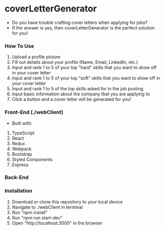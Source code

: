 # coverLetterGenerator
- Do you have trouble crafting cover letters when applying for jobs?
- If the answer is yes, then coverLetterGenerator is the perfect solution for you!

### How To Use
1. Upload a profile picture
2. Fill out details about your profile (Name, Email, LinkedIn, etc.)
3. Input and rank 1 to 5 of your top "hard" skills that you want to show off in your cover letter
4. Input and rank 1 to 5 of your top "soft" skills that you want to show off in your cover letter
5. Input and rank 1 to 5 of the top skills asked for in the job posting
6. Input basic information about the company that you are applying to
7. Click a button and a cover letter will be generated for you!

### Front-End (./webClient)
- Built with:
1. TypeScript
2. React
3. Redux
4. Webpack
5. Bootstrap
6. Styled Components
7. Express

### Back-End

### Installation
1. Download or clone this repository to your local device
2. Navigate to ./webClient in terminal
3. Run "npm install"
4. Run "npm run start-dev" 
5. Open "http://localhost:3000" in the browser
